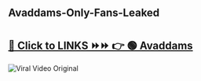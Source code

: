 
 ## Avaddams-Only-Fans-Leaked

# <h2><a href="https://clipsfans.com/Avaddams&ref=git">🔗 Click to LINKS ⏩⏩ 👉 🟢 Avaddams </a></h2>

<a href="https://clipsfans.com/Avaddams&ref=git" rel="nofollow" data-target="animated-image.originalLink"><img src="https://i.ibb.co.com/xMMVF88/686577567.gif" alt="Viral Video Original" style="max-width: 100%; display: inline-block;" data-target="animated-image.originalImage"></a>
